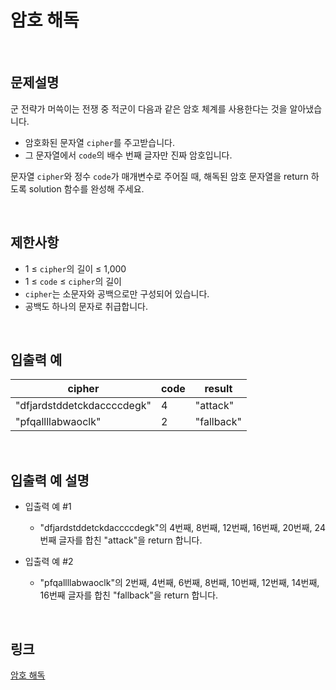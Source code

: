 # 암호 해독

<br>

## 문제설명
군 전략가 머쓱이는 전쟁 중 적군이 다음과 같은 암호 체계를 사용한다는 것을 알아냈습니다.

- 암호화된 문자열 `cipher`를 주고받습니다.
- 그 문자열에서 `code`의 배수 번째 글자만 진짜 암호입니다.

문자열 `cipher`와 정수 `code`가 매개변수로 주어질 때, 해독된 암호 문자열을 return 하도록 solution 함수를 완성해 주세요.

<br>

## 제한사항
- 1 ≤ `cipher`의 길이 ≤ 1,000
- 1 ≤ `code` ≤ `cipher`의 길이
- `cipher`는 소문자와 공백으로만 구성되어 있습니다.
- 공백도 하나의 문자로 취급합니다.

<br>

## 입출력 예
| cipher | code | result |
|---|---|---|
| "dfjardstddetckdaccccdegk" | 4 | "attack" |
| "pfqallllabwaoclk" | 2 | "fallback" |

<br>

## 입출력 예 설명
- 입출력 예 #1
    - "dfjardstddetckdaccccdegk"의 4번째, 8번째, 12번째, 16번째, 20번째, 24번째 글자를 합친 "attack"을 return 합니다.

- 입출력 예 #2
    - "pfqallllabwaoclk"의 2번째, 4번째, 6번째, 8번째, 10번째, 12번째, 14번째, 16번째 글자를 합친 "fallback"을 return 합니다.

<br>

## 링크
[암호 해독](https://school.programmers.co.kr/learn/courses/30/lessons/120892)

